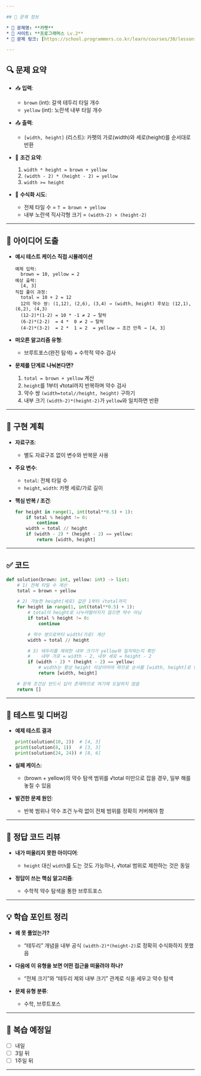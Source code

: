 ```yaml
---

## 📌 문제 정보

* 🔹 문제명: **카펫**
* 🔹 사이트: **프로그래머스 Lv.2**
* 🔹 문제 링크: [https://school.programmers.co.kr/learn/courses/30/lessons/42842](https://school.programmers.co.kr/learn/courses/30/lessons/42842)

---
```


## 🔍 문제 요약

* 📥 **입력**:

    * `brown` (int): 갈색 테두리 타일 개수
    * `yellow` (int): 노란색 내부 타일 개수
* 📤 **출력**:

    * `[width, height]` (리스트): 카펫의 가로(width)와 세로(height)를 순서대로 반환
* 📌 **조건 요약**:

    1. `width * height = brown + yellow`
    2. `(width - 2) * (height - 2) = yellow`
    3. `width >= height`
* 📐 **수식화 시도**:

    * 전체 타일 수 = `T = brown + yellow`
    * 내부 노란색 직사각형 크기 = `(width-2) × (height-2)`

---

## 🧠 아이디어 도출

* **예시 테스트 케이스 직접 시뮬레이션**

  ```
  예제 입력:
    brown = 10, yellow = 2
  예상 출력:
    [4, 3]
  직접 풀이 과정:
    total = 10 + 2 = 12
    12의 약수 쌍: (1,12), (2,6), (3,4) → (width, height) 후보는 (12,1), (6,2), (4,3)
    (12-2)*(1-2) = 10 * -1 ≠ 2 → 탈락
    (6-2)*(2-2)  = 4 *  0 ≠ 2 → 탈락
    (4-2)*(3-2)  = 2 *  1 = 2  = yellow → 조건 만족 → [4, 3]
  ```
* **떠오른 알고리즘 유형**:

    * 브루트포스(완전 탐색) + 수학적 약수 검사
* **문제를 단계로 나눠본다면?**

    1. `total = brown + yellow` 계산
    2. `height`를 1부터 √total까지 반복하며 약수 검사
    3. 약수 쌍 `(width=total//height, height)` 구하기
    4. 내부 크기 `(width-2)*(height-2)`가 `yellow`와 일치하면 반환

---

## 🧱 구현 계획

* **자료구조**:

    * 별도 자료구조 없이 변수와 반복문 사용
* **주요 변수**:

    * `total`: 전체 타일 수
    * `height`, `width`: 카펫 세로/가로 길이
* **핵심 반복 / 조건**:

  ```python
  for height in range(1, int(total**0.5) + 1):
      if total % height != 0:
          continue
      width = total // height
      if (width - 2) * (height - 2) == yellow:
          return [width, height]
  ```

---

## ✅ 코드

```python
def solution(brown: int, yellow: int) -> list:
    # 1) 전체 타일 수 계산
    total = brown + yellow

    # 2) 가능한 height(세로) 값은 1부터 √total까지
    for height in range(1, int(total**0.5) + 1):
        # total이 height로 나누어떨어지지 않으면 약수 아님
        if total % height != 0:
            continue

        # 약수 쌍으로부터 width(가로) 계산
        width = total // height

        # 3) 테두리를 제외한 내부 크기가 yellow와 일치하는지 확인
        #    내부 가로 = width - 2, 내부 세로 = height - 2
        if (width - 2) * (height - 2) == yellow:
            # width는 항상 height 이상이어야 하므로 순서를 [width, height]로 반환
            return [width, height]

    # 문제 조건상 반드시 답이 존재하므로 여기에 도달하지 않음
    return []
```

---

## 🧪 테스트 및 디버깅

* **예제 테스트 결과**

  ```python
  print(solution(10, 2))  # [4, 3]
  print(solution(8, 1))   # [3, 3]
  print(solution(24, 24)) # [8, 6]
  ```
* **실패 케이스**:

    * (brown + yellow)의 약수 탐색 범위를 √total 미만으로 잡을 경우, 일부 해를 놓칠 수 있음
* **발견한 문제 원인**:

    * 반복 범위나 약수 조건 누락 없이 전체 범위를 정확히 커버해야 함

---

## 📖 정답 코드 리뷰

* **내가 떠올리지 못한 아이디어**:

    * `height` 대신 `width`를 도는 것도 가능하나, √total 범위로 제한하는 것은 동일
* **정답이 쓰는 핵심 알고리즘**:

    * 수학적 약수 탐색을 통한 브루트포스

---

## 💡 학습 포인트 정리

* **왜 못 풀었는가?**

    * “테두리” 개념을 내부 공식 `(width-2)*(height-2)`로 정확히 수식화하지 못했음
* **다음에 이 유형을 보면 어떤 접근을 떠올려야 하나?**

    * “전체 크기”와 “테두리 제외 내부 크기” 관계로 식을 세우고 약수 탐색
* **문제 유형 분류**:

    * 수학, 브루트포스

---

## 🔁 복습 예정일

* [ ] 내일
* [ ] 3일 뒤
* [ ] 1주일 뒤

---
